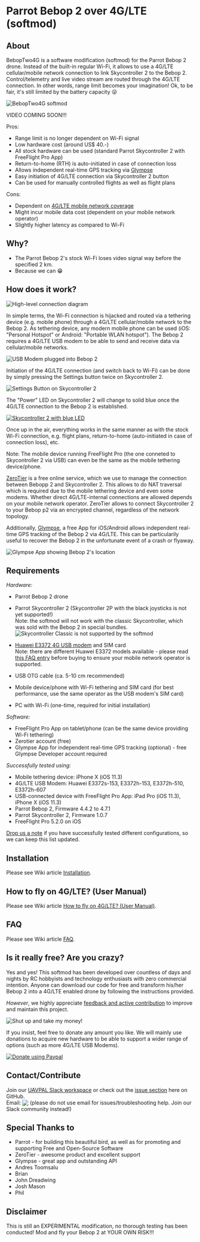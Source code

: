 # Parrot Bebop 2 over 4G/LTE (softmod)

## About
BebopTwo4G is a software modification (softmod) for the Parrot Bebop 2 drone. Instead of the built-in regular Wi-Fi, it allows to use a 4G/LTE cellular/mobile network connection to link Skycontroller 2 to the Bebop 2. Control/telemetry and live video stream are routed through the 4G/LTE connection. In other words, range limit becomes your imagination! Ok, to be fair, it's still limited by the battery capacity :stuck_out_tongue_winking_eye:

![BebopTwo4G softmod](https://preview.ibb.co/jiV2ud/bebop2_4g_josh.jpg)

VIDEO COMING SOON!!!

Pros:
- Range limit is no longer dependent on Wi-Fi signal
- Low hardware cost (around US$ 40.-)
- All stock hardware can be used (standard Parrot Skycontroller 2 with FreeFlight Pro App)
- Return-to-home (RTH) is auto-initiated in case of connection loss
- Allows independent real-time GPS tracking via [Glympse](https://www.glympse.com/get-glympse-app/)
- Easy initiation of 4G/LTE connection via Skycontroller 2 button
- Can be used for manually controlled flights as well as flight plans

Cons:
- Dependent on [4G/LTE mobile network coverage](https://en.wikipedia.org/wiki/List_of_countries_by_4G_LTE_penetration) 
- Might incur mobile data cost (dependent on your mobile network operator)
- Slightly higher latency as compared to Wi-Fi

## Why?
- The Parrot Bebop 2's stock Wi-Fi loses video signal way before the specified 2 km.
- Because we can :grin:

## How does it work?
![High-level connection diagram](https://uavpal.com/img/beboptwo4g_highlevel_diagram_end2end.png)

In simple terms, the Wi-Fi connection is hijacked and routed via a tethering device (e.g. mobile phone) through a 4G/LTE cellular/mobile network to the Bebop 2. As tethering device, any modern mobile phone can be used (iOS: "Personal Hotspot" or Android: "Portable WLAN hotspot").
The Bebop 2 requires a 4G/LTE USB modem to be able to send and receive data via cellular/mobile networks.

![USB Modem plugged into Bebop 2](https://uavpal.com/img/beboptwo4g-yellow.jpg)

Initiation of the 4G/LTE connection (and switch back to Wi-Fi) can be done by simply pressing the Settings button twice on Skycontroller 2.

![Settings Button on Skycontroller 2](https://image.ibb.co/iBWcgn/settingsbutton.jpg)

The "Power" LED on Skycontroller 2 will change to solid blue once the 4G/LTE connection to the Bebop 2 is established.

[![Skycontroller 2 with blue LED](https://image.ibb.co/f5Uz97/SC2_small_blue.jpg)](https://www.youtube.com/watch?v=SEz70ClCetM)

Once up in the air, everything works in the same manner as with the stock Wi-Fi connection, e.g. flight plans, return-to-home (auto-initiated in case of connection loss), etc.

Note: The mobile device running FreeFlight Pro (the one conneted to Skycontroller 2 via USB) can even be the same as the mobile tethering device/phone.

[ZeroTier](https://zerotier.com) is a free online service, which we use to manage the connection between Bebopp 2 and Skycontroller 2. This allows to do NAT traversal which is required due to the mobile tethering device and even some modems. Whether direct 4G/LTE-internal connections are allowed depends on your mobile network operator. ZeroTier allows to connect Skycontroller 2 to your Bebop p2 via an encrypted channel, regardless of the network topology.

Additionally, [Glympse](https://www.glympse.com/get-glympse-app/), a free App for iOS/Android allows independent real-time GPS tracking of the Bebop 2 via 4G/LTE. This can be particularily useful to recover the Bebop 2 in the unfortunate event of a crash or flyaway.

![Glympse App showing Bebop 2's location](https://image.ibb.co/kwt4bn/discoglympse.png)

## Requirements
*Hardware:*
- Parrot Bebop 2 drone
- Parrot Skycontroller 2 (Skycontroller 2P with the black joysticks is not yet supported!)\
Note: the softmod will not work with the classic Skycontroller, which was sold with the Bebop 2 in special bundles.\
![Skycontroller Classic is not supported by the softmod](https://uavpal.com/img/sc1.jpg)

- [Huawei E3372 4G USB modem](https://consumer.huawei.com/en/mobile-broadband/e3372/specs/) and SIM card\
Note: there are different Huawei E3372 models available - please read [this FAQ entry](https://github.com/uavpal/beboptwo4g/wiki/FAQ#e3372models) before buying to ensure your mobile network operator is supported.
- USB OTG cable (ca. 5-10 cm recommended)
- Mobile device/phone with Wi-Fi tethering and SIM card (for best performance, use the same operator as the USB modem's SIM card)
- PC with Wi-Fi (one-time, required for initial installation)

*Software:*
- FreeFlight Pro App on tablet/phone (can be the same device providing Wi-Fi tethering)
- Zerotier account (free)
- Glympse App for independent real-time GPS tracking (optional) - free Glympse Developer account required

*<a name="supportedhw">Successfully tested using:</a>*
- Mobile tethering device: iPhone X (iOS 11.3)
- 4G/LTE USB Modem: Huawei E3372s-153, E3372h-153, E3372h-510, E3372h-607
- USB-connected device with FreeFlight Pro App: iPad Pro (iOS 11.3), iPhone X (iOS 11.3)
- Parrot Bebop 2, Firmware 4.4.2 to 4.7.1
- Parrot Skycontroller 2, Firmware 1.0.7
- FreeFlight Pro 5.2.0 on iOS

[Drop us a note](https://github.com/uavpal/beboptwo4g/#contactcontribute) if you have successfully tested different configurations, so we can keep this list updated.

## Installation
Please see Wiki article [Installation](https://github.com/uavpal/beboptwo4g/wiki/Installation).

## How to fly on 4G/LTE? (User Manual)
Please see Wiki article [How to fly on 4G/LTE? (User Manual)](https://github.com/uavpal/beboptwo4g/wiki/How-to-fly-on-4G-LTE%3F-(User-Manual)).

## FAQ
Please see Wiki article [FAQ](https://github.com/uavpal/beboptwo4g/wiki/FAQ).

## Is it really free? Are you crazy?
Yes and yes! This softmod has been developed over countless of days and nights by RC hobbyists and technology enthusiasts with zero commercial intention.
Anyone can download our code for free and transform his/her Bebop 2 into a 4G/LTE enabled drone by following the instructions provided.

_However_, we highly appreciate [feedback and active contribution](#contactcontribute) to improve and maintain this project.

![Shut up and take my money!](http://image.ibb.co/cLw9SS/shut_up_and_take_my_money.jpg)

If you insist, feel free to donate any amount you like. We will mainly use donations to acquire new hardware to be able to support a wider range of options (such as more 4G/LTE USB Modems).

[![Donate using Paypal](https://www.paypalobjects.com/en_US/i/btn/btn_donateCC_LG.gif)](https://www.paypal.com/cgi-bin/webscr?cmd=_donations&business=GY3BTZPLPBB2W&lc=US&item_name=UAVPAL&cn=Add%20special%20instructions%3A&no_shipping=1&currency_code=USD&bn=PP-DonationsBF:btn_donateCC_LG.gif:NonHosted)

## Contact/Contribute
Join our [UAVPAL Slack workspace](https://join.slack.com/t/uavpal/shared_invite/enQtMzQ4NDA5NzU0MDM5LTcyNjVjMjdkMDU4ODYwYjJmZjg1MWJmMWQwYzQyOTYzZDJiNTYwNzY3MzFiMjQ1NmIwYWE2YjQ0NzdkYWFiMGQ) or check out the [issue section](https://github.com/uavpal/beboptwo4g/issues) here on GitHub.\
Email: <img valign="bottom" src="https://image.ibb.co/mK4krx/uavpalmail2.png"> (please do not use email for issues/troubleshooting help. Join our Slack community instead!)

## Special Thanks to
- Parrot - for building this beautiful bird, as well as for promoting and supporting Free and Open-Source Software
- ZeroTier - awesome product and excellent support
- Glympse - great app and outstanding API
- Andres Toomsalu
- Brian
- John Dreadwing
- Josh Mason
- Phil

## Disclaimer
This is still an EXPERIMENTAL modification, no thorough testing has been conducted! Mod and fly your Bebop 2 at YOUR OWN RISK!!!



